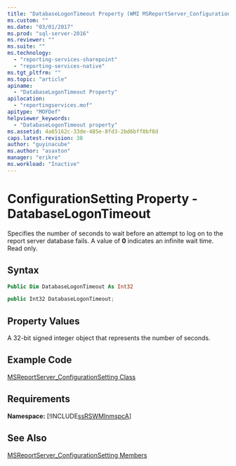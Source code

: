 ```yaml
---
title: "DatabaseLogonTimeout Property (WMI MSReportServer_ConfigurationSetting) | Microsoft Docs"
ms.custom: ""
ms.date: "03/01/2017"
ms.prod: "sql-server-2016"
ms.reviewer: ""
ms.suite: ""
ms.technology: 
  - "reporting-services-sharepoint"
  - "reporting-services-native"
ms.tgt_pltfrm: ""
ms.topic: "article"
apiname: 
  - "DatabaseLogonTimeout Property"
apilocation: 
  - "reportingservices.mof"
apitype: "MOFDef"
helpviewer_keywords: 
  - "DatabaseLogonTimeout property"
ms.assetid: 4a65162c-33de-485e-8fd3-2bd6bff8bf8d
caps.latest.revision: 38
author: "guyinacube"
ms.author: "asaxton"
manager: "erikre"
ms.workload: "Inactive"
---
```

# ConfigurationSetting Property - DatabaseLogonTimeout
  Specifies the number of seconds to wait before an attempt to log on to the report server database fails. A value of **0** indicates an infinite wait time. Read only.  
  
## Syntax  
  
```vb  
Public Dim DatabaseLogonTimeout As Int32  
```  
  
```csharp  
public Int32 DatabaseLogonTimeout;  
```  
  
## Property Values  
 A 32-bit signed integer object that represents the number of seconds.  
  
## Example Code  
 [MSReportServer_ConfigurationSetting Class](../../reporting-services/wmi-provider-library-reference/msreportserver-configurationsetting-class.md)  
  
## Requirements  
 **Namespace:** [!INCLUDE[ssRSWMInmspcA](../../includes/ssrswminmspca-md.md)]  
  
## See Also  
 [MSReportServer_ConfigurationSetting Members](../../reporting-services/wmi-provider-library-reference/msreportserver-configurationsetting-members.md)  
  
  
